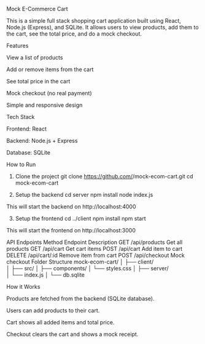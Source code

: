 Mock E-Commerce Cart

This is a simple full stack shopping cart application built using React, Node.js (Express), and SQLite.
It allows users to view products, add them to the cart, see the total price, and do a mock checkout.

Features

View a list of products

Add or remove items from the cart

See total price in the cart

Mock checkout (no real payment)

Simple and responsive design

Tech Stack

Frontend: React

Backend: Node.js + Express

Database: SQLite

How to Run
1. Clone the project
git clone https://github.com/<your-username>/mock-ecom-cart.git
cd mock-ecom-cart

2. Setup the backend
cd server
npm install
node index.js


This will start the backend on http://localhost:4000

3. Setup the frontend
cd ../client
npm install
npm start


This will start the frontend on http://localhost:3000

API Endpoints
Method	Endpoint	Description
GET	/api/products	Get all products
GET	/api/cart	Get cart items
POST	/api/cart	Add item to cart
DELETE	/api/cart/:id	Remove item from cart
POST	/api/checkout	Mock checkout
Folder Structure
mock-ecom-cart/
│
├── client/       
│   ├── src/
│   ├── components/
│   └── styles.css
│
├── server/      
│   └── index.js
│
└── db.sqlite     

How it Works

Products are fetched from the backend (SQLite database).

Users can add products to their cart.

Cart shows all added items and total price.

Checkout clears the cart and shows a mock receipt.
